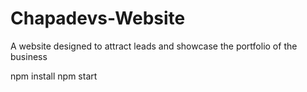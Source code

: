 # Chapadevs-Website
A website designed to attract leads and showcase the portfolio of the business 

npm install
npm start